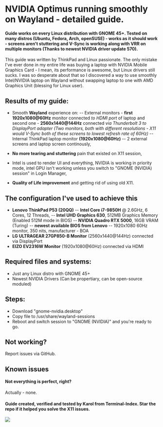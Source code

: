 
# NVIDIA Optimus running smoothly on Wayland - detailed guide.

#### Guide works on every Linux distribution with GNOME 45+. Tested on many distros (Ubuntu, Fedora, Arch, openSUSE) - works as it should work - screens aren't stuttering and V-Sync is working along with VRR on multiple monitors (Thanks to newest NVIDIA driver update 570).

This guide was written by ThinkPad and Linux passionate.  The only mistake I've ever done in my entire life was buying a laptop with NVIDIA Mobile Graphics Card - I mean, its performance is awesome, but Linux drivers still sucks.
I was so desperate about that so I discovered a way to use smoothly Intel/NVIDIA laptop on Wayland without swapping laptop to one with AMD Graphics Unit (blessing for Linux user).
## Results of my guide:
- Smooth **Wayland** experience on:
-- External monitors - **first 1920x1080@60Hz** monitor connected _to HDMI port_ of laptop and second one - **2560x1440@144Hz** connected _via Thunderbolt 3 to DisplayPort adapter_ *(Two monitors, both with different resolutions - X11 would V-Sync both of these screens to lowest refresh rate of 60Hz)*
-- Internal ThinkPad laptop monitor **(1920x1080@60Hz)**
-- 2 external screens and laptop screen continously,

- **No more tearing and stuttering** pain that existed on X11 session,
- Intel is used to render UI and everything, NVIDIA is working in priority mode, intel GPU isn't working unless you switch to "GNOME (NVIDIA) session" in Login Manager,
- **Quality of Life improvement** and getting rid of using old X11.

## The configuration I've used to achieve this
- **Lenovo ThinkPad P53 (20QQ)**
-- **Intel Core i7-9850H** @ 2.6GHz, 6 Cores, 12 Threads,
-- **Intel UHD Graphics 630**, 512MB Graphics Memory (Enabled 512M mode in BIOS)
-- **NVIDIA Quadro RTX 5000**, 16GB VRAM (Turing)
-- **newest available BIOS from Lenovo** 
-- 1920x1080 60Hz monitor, 350 nits, manufacturer - BOA
- **LG ULTRAGEAR 27GP850-B Monitor** (2560x1440@144Hz) connected via DisplayPort
- **EIZO EV2316W Monitor** (1920x1080@60Hz) connected via HDMI

## Required files and systems:
- Just any Linux distro with GNOME 45+
- Newest NVIDIA Drivers (Can be propertiary, can be open-source moduled)
## Steps:
- Download "gnome-nvidia.desktop"
- Copy file to /usr/share/wayland-sessions
- Reboot and switch session to "GNOME (NVIDIA)" and you're ready to go.

## Not working?
Report issues via GitHub.

## Known issues
#### Not everything is perfect, right? 
Actually - none.

#### Guide created, verified and tested by Karol from Terminal-Index. Star the repo if it helped you solve the X11 issues.
<p>
  <img src="https://i.imgur.com/jHmBvPX.png" />
</p>
